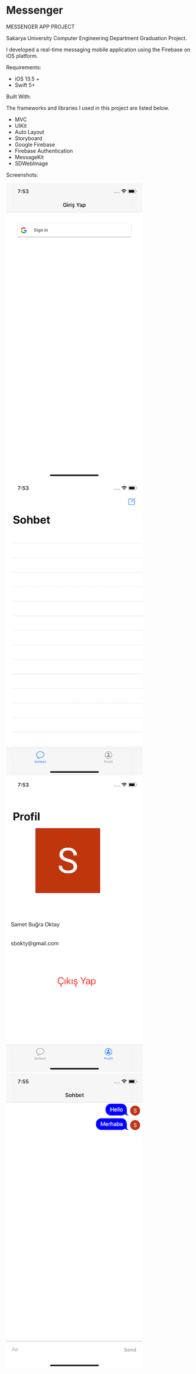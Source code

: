 # Messenger

MESSENGER APP PROJECT

Sakarya University Computer Engineering Department Graduation Project.

I developed a real-time messaging mobile application using the Firebase on iOS platform.

Requirements:

- iOS 13.5 +
- Swift 5+

Built With: 

The frameworks and libraries I used in this project are listed below.

- MVC 
- UIKit
- Auto Layout
- Storyboard
- Google Firebase
- Firebase Authentication
- MessageKit
- SDWebImage

Screenshots:

![Screenshot](/images/s1.png)
![Screenshot](/images/s2.png)
![Screenshot](/images/s3.png)
![Screenshot](/images/s4.png)
